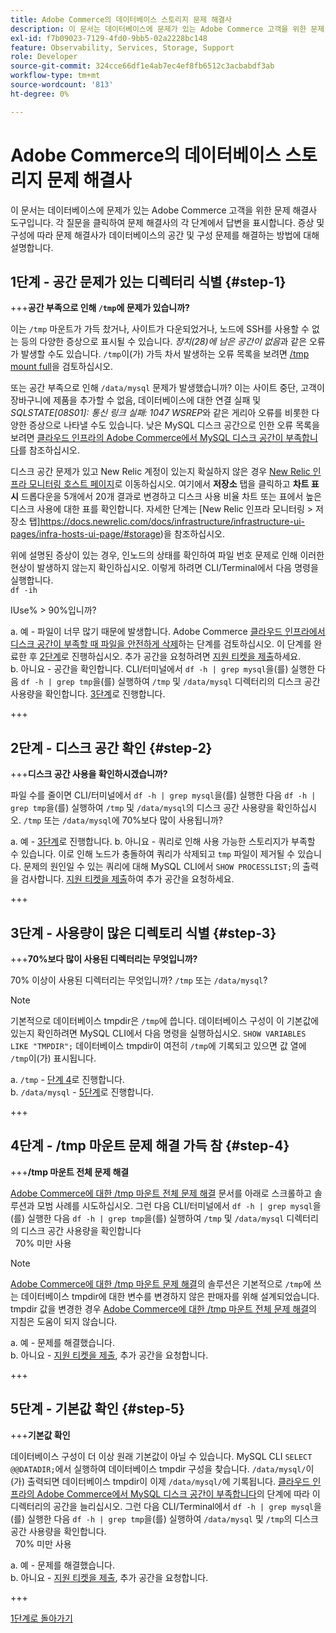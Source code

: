 ```yaml
---
title: Adobe Commerce의 데이터베이스 스토리지 문제 해결사
description: 이 문서는 데이터베이스에 문제가 있는 Adobe Commerce 고객을 위한 문제 해결사 도구입니다. 각 질문을 클릭하여 문제 해결사의 각 단계에서 답변을 표시합니다. 증상 및 구성에 따라 문제 해결사가 데이터베이스의 공간 및 구성 문제를 해결하는 방법에 대해 설명합니다.
exl-id: f7b09023-7129-4fd0-9bb5-02a2228bc148
feature: Observability, Services, Storage, Support
role: Developer
source-git-commit: 324cce66df1e4ab7ec4ef8fb6512c3acbabdf3ab
workflow-type: tm+mt
source-wordcount: '813'
ht-degree: 0%

---
```


# Adobe Commerce의 데이터베이스 스토리지 문제 해결사

이 문서는 데이터베이스에 문제가 있는 Adobe Commerce 고객을 위한 문제 해결사 도구입니다. 각 질문을 클릭하여 문제 해결사의 각 단계에서 답변을 표시합니다. 증상 및 구성에 따라 문제 해결사가 데이터베이스의 공간 및 구성 문제를 해결하는 방법에 대해 설명합니다.

## 1단계 - 공간 문제가 있는 디렉터리 식별 {#step-1}

+++**공간 부족으로 인해 `/tmp`에 문제가 있습니까?**

이는 `/tmp` 마운트가 가득 찼거나, 사이트가 다운되었거나, 노드에 SSH를 사용할 수 없는 등의 다양한 증상으로 표시될 수 있습니다. _장치(28)에 남은 공간이 없음_&#x200B;과 같은 오류가 발생할 수도 있습니다. `/tmp`이(가) 가득 차서 발생하는 오류 목록을 보려면 [/tmp mount full](/help/troubleshooting/miscellaneous/tmp-mount-full.md)을 검토하십시오.

또는 공간 부족으로 인해 `/data/mysql` 문제가 발생했습니까? 이는 사이트 중단, 고객이 장바구니에 제품을 추가할 수 없음, 데이터베이스에 대한 연결 실패 및 _SQLSTATE\[08S01\]: 통신 링크 실패: 1047 WSREP_&#x200B;와 같은 게리아 오류를 비롯한 다양한 증상으로 나타낼 수도 있습니다. 낮은 MySQL 디스크 공간으로 인한 오류 목록을 보려면 [클라우드 인프라의 Adobe Commerce에서 MySQL 디스크 공간이 부족합니다](/help/troubleshooting/database/mysql-disk-space-is-low-on-magento-commerce-cloud.md)를 참조하십시오.

디스크 공간 문제가 있고 New Relic 계정이 있는지 확실하지 않은 경우 [New Relic 인프라 모니터링 호스트 페이지](https://docs.newrelic.com/docs/infrastructure/infrastructure-ui-pages/infra-hosts-ui-page/)로 이동하십시오. 여기에서 **저장소** 탭을 클릭하고 **차트 표시** 드롭다운을 5개에서 20개 결과로 변경하고 디스크 사용 비율 차트 또는 표에서 높은 디스크 사용에 대한 표를 확인합니다. 자세한 단계는 [New Relic 인프라 모니터링 > 저장소 탭]https://docs.newrelic.com/docs/infrastructure/infrastructure-ui-pages/infra-hosts-ui-page/#storage)을 참조하십시오.

위에 설명된 증상이 있는 경우, 인노드의 상태를 확인하여 파일 번호 문제로 인해 이러한 현상이 발생하지 않는지 확인하십시오. 이렇게 하려면 CLI/Terminal에서 다음 명령을 실행합니다.\
`df -ih`

IUse% > 90%입니까?

a. 예 - 파일이 너무 많기 때문에 발생합니다. Adobe Commerce [클라우드 인프라에서 디스크 공간이 부족할 때 파일을 안전하게 삭제](/help/troubleshooting/miscellaneous/safely-delete-files-when-out-of-disk-space-adobe-commerce-on-our-cloud-architecture.md)하는 단계를 검토하십시오. 이 단계를 완료한 후 [2단계](#step-2)로 진행하십시오. 추가 공간을 요청하려면 [지원 티켓을 제출](/help/help-center-guide/help-center/magento-help-center-user-guide.md#submit-ticket)하세요.\
b. 아니요 - 공간을 확인합니다. CLI/터미널에서 `df -h | grep mysql`을(를) 실행한 다음 `df -h | grep tmp`을(를) 실행하여 `/tmp` 및 `/data/mysql` 디렉터리의 디스크 공간 사용량을 확인합니다. [3단계](#step-3)로 진행합니다.

+++

## 2단계 - 디스크 공간 확인 {#step-2}

+++**디스크 공간 사용을 확인하시겠습니까?**

파일 수를 줄이면 CLI/터미널에서 `df -h | grep mysql`을(를) 실행한 다음 `df -h | grep tmp`을(를) 실행하여 `/tmp` 및 `/data/mysql`의 디스크 공간 사용량을 확인하십시오. `/tmp` 또는 `/data/mysql`에 70%보다 많이 사용됩니까?

a. 예 - [3단계](#step-3)로 진행합니다.
b. 아니요 - 쿼리로 인해 사용 가능한 스토리지가 부족할 수 있습니다. 이로 인해 노드가 충돌하여 쿼리가 삭제되고 `tmp` 파일이 제거될 수 있습니다. 문제의 원인일 수 있는 쿼리에 대해 MySQL CLI에서 `SHOW PROCESSLIST;`의 출력을 검사합니다. [지원 티켓을 제출](/help/help-center-guide/help-center/magento-help-center-user-guide.md#submit-ticket)하여 추가 공간을 요청하세요.

+++

## 3단계 - 사용량이 많은 디렉토리 식별 {#step-3}

+++**70%보다 많이 사용된 디렉터리는 무엇입니까?**

70% 이상이 사용된 디렉터리는 무엇입니까? `/tmp` 또는 `/data/mysql`?

>[!NOTE]
>
>기본적으로 데이터베이스 tmpdir은 `/tmp`에 씁니다. 데이터베이스 구성이 이 기본값에 있는지 확인하려면 MySQL CLI에서 다음 명령을 실행하십시오. `SHOW VARIABLES LIKE "TMPDIR";` 데이터베이스 tmpdir이 여전히 `/tmp`에 기록되고 있으면 값 열에 `/tmp`이(가) 표시됩니다.

a. `/tmp` - [단계 4](#step-4)로 진행합니다. \
b. `/data/mysql` - [5단계](#step-5)로 진행합니다.

+++

## 4단계 - /tmp 마운트 문제 해결 가득 참 {#step-4}

+++**/tmp 마운트 전체 문제 해결**

[Adobe Commerce에 대한 /tmp 마운트 전체 문제 해결](/help/troubleshooting/miscellaneous/tmp-mount-full.md) 문서를 아래로 스크롤하고 솔루션과 모범 사례를 시도하십시오. 그런 다음 CLI/터미널에서 `df -h | grep mysql`을(를) 실행한 다음 `df -h | grep tmp`을(를) 실행하여 `/tmp` 및 `/data/mysql` 디렉터리의 디스크 공간 사용량을 확인합니다\
  70% 미만 사용

>[!NOTE]
>
>[Adobe Commerce에 대한 /tmp 마운트 문제 해결](/help/troubleshooting/miscellaneous/tmp-mount-full.md)의 솔루션은 기본적으로 `/tmp`에 쓰는 데이터베이스 tmpdir에 대한 변수를 변경하지 않은 판매자를 위해 설계되었습니다. tmpdir 값을 변경한 경우 [Adobe Commerce에 대한 /tmp 마운트 전체 문제 해결](/help/troubleshooting/miscellaneous/tmp-mount-full.md)의 지침은 도움이 되지 않습니다.

a. 예 - 문제를 해결했습니다. \
b. 아니요 - [지원 티켓을 제출](/help/help-center-guide/help-center/magento-help-center-user-guide.md#submit-ticket), 추가 공간을 요청합니다.

+++

## 5단계 - 기본값 확인 {#step-5}

+++**기본값 확인**

데이터베이스 구성이 더 이상 원래 기본값이 아닐 수 있습니다. MySQL CLI `SELECT @@DATADIR;`에서 실행하여 데이터베이스 tmpdir 구성을 찾습니다. `/data/mysql/`이(가) 출력되면 데이터베이스 tmpdir이 이제 `/data/mysql/`에 기록됩니다. [클라우드 인프라의 Adobe Commerce에서 MySQL 디스크 공간이 부족합니다](/help/troubleshooting/database/mysql-disk-space-is-low-on-magento-commerce-cloud.md)의 단계에 따라 이 디렉터리의 공간을 늘리십시오. 그런 다음 CLI/Terminal에서 `df -h | grep mysql`을(를) 실행한 다음 `df -h | grep tmp`을(를) 실행하여 `/data/mysql` 및 `/tmp`의 디스크 공간 사용량을 확인합니다.\
  70% 미만 사용

a. 예 - 문제를 해결했습니다. \
b. 아니요 - [지원 티켓을 제출](/help/help-center-guide/help-center/magento-help-center-user-guide.md#submit-ticket), 추가 공간을 요청합니다.

+++

[1단계로 돌아가기](#step-1)
